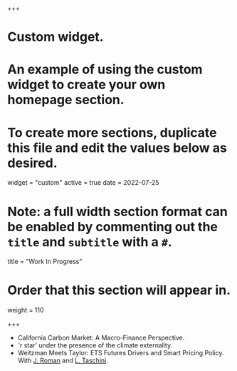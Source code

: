 +++
# Custom widget.
# An example of using the custom widget to create your own homepage section.
# To create more sections, duplicate this file and edit the values below as desired.
widget = "custom"
active = true
date = 2022-07-25

# Note: a full width section format can be enabled by commenting out the `title` and `subtitle` with a `#`.
title = "Work In Progress"


# Order that this section will appear in.
weight = 110

+++
- California Carbon Market: A Macro-Finance Perspective.
- 'r star' under the presence of the climate externality.
-  Weitzman Meets Taylor: ETS Futures Drivers and Smart Pricing Policy. With [J. Roman](https://sites.google.com/view/josselinroman/about?authuser=0) and [L. Taschini](https://www.lse.ac.uk/granthaminstitute/profile/luca-taschini/).

